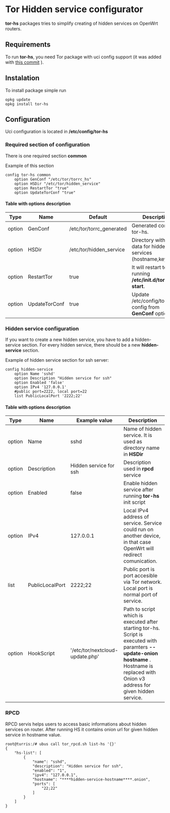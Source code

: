 # Tor Hidden service configurator
**tor-hs** packages tries to simplify creating of hidden services on OpenWrt routers.

## Requirements
To run **tor-hs**, you need Tor package with uci config support (it was added
with [this commit](https://github.com/openwrt/packages/commit/ca6528f002d74445e3d0a336aeb9074fc337307a) ).

## Instalation
To install package simple run
```
opkg update
opkg install tor-hs
```

## Configuration
Uci configuration is located in **/etc/config/tor-hs**

### Required section of configuration
There is  one required section **common**

Example of this section
```
config tor-hs common
	option GenConf "/etc/tor/torrc_hs"
	option HSDir "/etc/tor/hidden_service"
	option RestartTor "true"
	option UpdateTorConf "true"
```

#### Table with options description
| Type | Name | Default | Description |
| ------ | ------ | ------ | ------ |
| option |GenConf | /etc/tor/torrc_generated|Generated config by tor-hs.|
| option | HSDir |/etc/tor/hidden_service|Directory with meta-data for hidden services (hostname,keys,etc).|
| option | RestartTor | true| It will restart tor after running **/etc/init.d/tor-hs start**.|
| option | UpdateTorConf | true|Update /etc/config/tor with config from **GenConf** option.|

### Hidden service configuration
If you want to create a new hidden service, you have to add a hidden-service section. For every hidden service, there should be a new **hidden-service** section.

Example of hidden service section for ssh server:

```
config hidden-service
	option Name 'sshd'
	option Description "Hidden service for ssh"
	option Enabled 'false'
	option IPv4 '127.0.0.1'
	#public port=2222, local port=22
	list PublicLocalPort '2222;22'
```

#### Table with options description

| Type | Name | Example value | Description |
| ------ | ------ | ------ | ------ |
|	option | Name | sshd| Name of hidden service. It is used as directory name in **HSDir**|
|	option | Description| Hidden service for ssh| Description used in **rpcd** service|
|	option | Enabled |false| Enable hidden service after running **tor-hs** init script|
|	option |IPv4 |127.0.0.1|Local IPv4 address of service. Service could run on another device, in that case OpenWrt will redirect comunication.  |
|	list | PublicLocalPort| 2222;22| Public port is port accesible via Tor network. Local port is normal port of service.|
|option| HookScript |'/etc/tor/nextcloud-update.php'| Path to script which is executed after starting tor-hs. Script is executed with paramters **--update-onion** **hostname** . Hostname is replaced with Onion v3 address for given hidden service. |

### RPCD

RPCD servis helps users to access basic informations about hidden services on router. After running HS it contains onion url for given hidden service in hostname value.
```
root@turris:/# ubus call tor_rpcd.sh list-hs '{}'
{
	"hs-list": [
		{
			"name": "sshd",
			"description": "Hidden service for ssh",
			"enabled": "1",
			"ipv4": "127.0.0.1",
			"hostname": "****hidden-service-hostname****.onion",
			"ports": [
				"22;22"
			]
		}
	]
}
```

